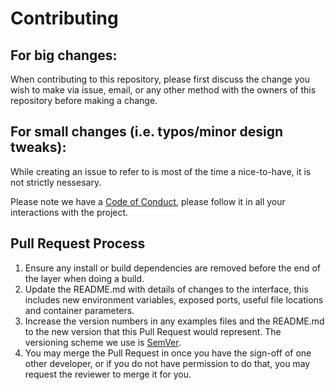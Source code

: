 # Contributing

## For big changes:
When contributing to this repository, please first discuss the change you wish to make via issue,
email, or any other method with the owners of this repository before making a change. 

## For small changes (i.e. typos/minor design tweaks):
While creating an issue to refer to is most of the time a nice-to-have, it is not strictly nessesary.

Please note we have a [Code of Conduct](CODE_OF_CONDUCT.md), please follow it in all your interactions with the project.

## Pull Request Process

1. Ensure any install or build dependencies are removed before the end of the layer when doing a 
   build.
2. Update the README.md with details of changes to the interface, this includes new environment 
   variables, exposed ports, useful file locations and container parameters.
3. Increase the version numbers in any examples files and the README.md to the new version that this
   Pull Request would represent. The versioning scheme we use is [SemVer](http://semver.org/).
4. You may merge the Pull Request in once you have the sign-off of one other developer, or if you 
   do not have permission to do that, you may request the reviewer to merge it for you.
